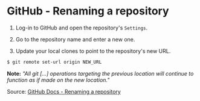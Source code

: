 # GitHub - Renaming a repository

1. Log-in to GitHub and open the repository's `Settings`.

2. Go to the repository name and enter a new one.

3. Update your local clones to point to the repository's new URL.

```bash
$ git remote set-url origin NEW_URL
```

**Note:** _"All git [...] operations targeting the previous location will continue to function as if made on the new location."_

Source: [GitHub Docs - Renaming a repository](https://docs.github.com/en/repositories/creating-and-managing-repositories/renaming-a-repository)
